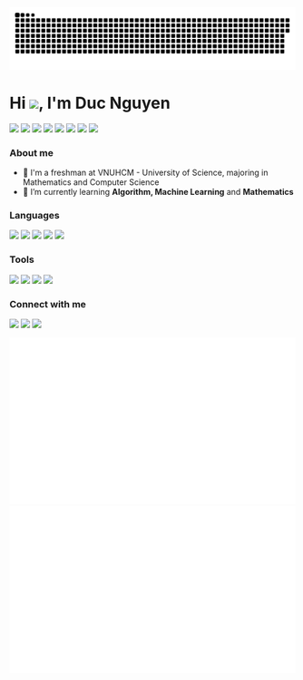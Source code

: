 <div width="100%" align="center">

![snakeeeeeee gif](https://github.com/ducnguyen1511/ducnguyen1511/blob/output/github-contribution-grid-snake.svg)
  
<div width="100%" align="left">
<h1>Hi  <img src="https://c.tenor.com/ShTnSrVLePQAAAAi/capoo-bugcat.gif" width="60" />, I'm Duc Nguyen </h1>
  <img src="https://forthebadge.com/images/badges/0-percent-optimized.svg"/>
  <img src="https://forthebadge.com/images/badges/makes-people-smile.svg"/>
  <img src="https://forthebadge.com/images/badges/ctrl-c-ctrl-v.svg"/>
  <img src="https://forthebadge.com/images/badges/not-a-bug-a-feature.svg"/>
  <img src="https://forthebadge.com/images/badges/contains-tasty-spaghetti-code.svg"/>
  <img src="https://forthebadge.com/images/badges/powered-by-coffee.svg"/>
<!--   <img src="https://forthebadge.com/images/badges/fixed-bugs.svg"/> -->
  <img src="https://forthebadge.com/images/badges/uses-brains.svg"/>
  <img src="https://forthebadge.com/images/badges/built-with-love.svg"/>
  
  
### About me
  
- 🏫 I'm a freshman at VNUHCM - University of Science, majoring in Mathematics and Computer Science
- 🌱 I’m currently learning **Algorithm, Machine Learning** and **Mathematics**

### Languages
  
  <img src="https://img.shields.io/badge/c++-%2300599C.svg?style=for-the-badge&logo=c%2B%2B&logoColor=white"/>
  <img src="https://img.shields.io/badge/python-3670A0?style=for-the-badge&logo=python&logoColor=ffdd54"/>
  <img src="https://img.shields.io/badge/Haskell-5D4F85?style=for-the-badge&logo=haskell&logoColor=white"/>
  <img src="https://img.shields.io/badge/javascript-%23323330.svg?style=for-the-badge&logo=javascript&logoColor=%23F7DF1E"/>
  <img src="https://img.shields.io/badge/latex-%23008080.svg?style=for-the-badge&logo=latex&logoColor=white"/>
  
  <!--   ![](https://img.shields.io/badge/go-%2300ADD8.svg?style=for-the-badge&logo=go&logoColor=white) --> 
  <!--   ![](https://img.shields.io/badge/-Julia-9558B2?style=for-the-badge&logo=julia&logoColor=white) -->
  
### Tools
  <img src="https://img.shields.io/badge/NeoVim-%2357A143.svg?&style=for-the-badge&logo=neovim&logoColor=white"/> 
  <img src="https://img.shields.io/badge/Aseprite-FFFFFF?style=for-the-badge&logo=Aseprite&logoColor=#7D929E"/> 
  <img src="https://img.shields.io/badge/Krita-203759?style=for-the-badge&logo=krita&logoColor=EEF37B"/>
  <img src="https://img.shields.io/badge/figma-%23F24E1E.svg?style=for-the-badge&logo=figma&logoColor=white"/>

<!-- ### Libraries
  ![Pandas](https://img.shields.io/badge/pandas-%23150458.svg?style=for-the-badge&logo=pandas&logoColor=white)
  ![NumPy](https://img.shields.io/badge/numpy-%23013243.svg?style=for-the-badge&logo=numpy&logoColor=white)
  ![OpenCV](https://img.shields.io/badge/opencv-%23white.svg?style=for-the-badge&logo=opencv&logoColor=white)
  ![scikit-learn](https://img.shields.io/badge/scikit--learn-%23F7931E.svg?style=for-the-badge&logo=scikit-learn&logoColor=white)
  ![TensorFlow](https://img.shields.io/badge/TensorFlow-%23FF6F00.svg?style=for-the-badge&logo=TensorFlow&logoColor=white)
  ![PyTorch](https://img.shields.io/badge/PyTorch-%23EE4C2C.svg?style=for-the-badge&logo=PyTorch&logoColor=white)
  ![Keras](https://img.shields.io/badge/Keras-%23D00000.svg?style=for-the-badge&logo=Keras&logoColor=white) -->
  
### Connect with me
  <p>
    <a href="https://fb.com/nguyenduc1511" target="_blank">
      <img src="https://img.shields.io/badge/Facebook-%231877F2.svg?style=for-the-badge&logo=Facebook&logoColor=white"/></a>          
    <a href="https://linkedin.com/in/nguyentrungduc1511" target="_blank">
      <img src="https://img.shields.io/badge/linkedin-%230077B5.svg?style=for-the-badge&logo=linkedin&logoColor=white"/></a>          
    <a href="mailto:trungducnguyen1511@gmail.com" target="_blank">
      <img src="https://img.shields.io/badge/Gmail-D14836?style=for-the-badge&logo=gmail&logoColor=white"/></a>
  </p>
<!--   [![Facebook](https://img.shields.io/badge/Facebook-%231877F2.svg?style=for-the-badge&logo=Facebook&logoColor=white)](https://fb.com/nguyenduc1511)  
  [![LinkedIn](https://img.shields.io/badge/linkedin-%230077B5.svg?style=for-the-badge&logo=linkedin&logoColor=white)](https://linkedin.com/in/nguyentrungduc1511)  
  [![Gmail](https://img.shields.io/badge/Gmail-D14836?style=for-the-badge&logo=gmail&logoColor=white)](mailto:trungducnguyen1511@gmail.com) -->
  
<p align="center">
  <img src="https://github.com/ngntrgduc/github-stats/blob/master/generated/overview.svg">
  <img src="https://github.com/ngntrgduc/github-stats/blob/master/generated/languages.svg">
</p>
